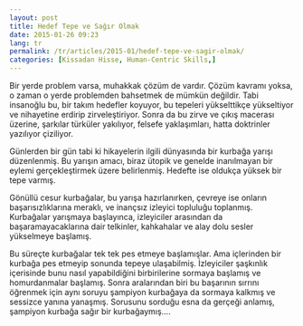 ```yaml
---
layout: post
title: Hedef Tepe ve Sağır Olmak
date: 2015-01-26 09:23
lang: tr
permalink: /tr/articles/2015-01/hedef-tepe-ve-sagir-olmak/
categories: [Kissadan Hisse, Human-Centric Skills,]
---
```

Bir yerde problem varsa, muhakkak çözüm de vardır. Çözüm kavramı yoksa, o zaman o yerde problemden bahsetmek de mümkün değildir. Tabi insanoğlu bu, bir takım hedefler koyuyor, bu tepeleri yükselttikçe yükseltiyor ve nihayetine erdirip zirveleştiriyor. Sonra da bu zirve ve çıkış macerası üzerine, şarkılar türküler yakılıyor, felsefe yaklaşımları, hatta doktrinler yazılıyor çiziliyor.
<!--more-->
Günlerden bir gün tabi ki hikayelerin ilgili dünyasında bir kurbağa yarışı düzenlenmiş. Bu yarışın amacı, biraz ütopik ve genelde inanılmayan bir eylemi gerçekleştirmek üzere belirlenmiş. Hedefte ise oldukça yüksek bir tepe varmış.

Gönüllü cesur kurbağalar, bu yarışa hazırlanırken, çevreye ise onların başarısızlıklarına meraklı, ve inançsız izleyici topluluğu toplanmış. Kurbağalar yarışmaya başlayınca, izleyiciler arasından da başaramayacaklarına dair telkinler, kahkahalar ve alay dolu sesler yükselmeye başlamış.

Bu süreçte kurbağalar tek tek pes etmeye başlamışlar. Ama içlerinden bir kurbağa pes etmeyip sonunda tepeye ulaşabilmiş. İzleyiciler şaşkınlık içerisinde bunu nasıl yapabildiğini birbirilerine sormaya başlamış ve homurdanmalar başlamış. Sonra aralarından biri bu başarının sırrını öğrenmek için aynı soruyu şampiyon kurbağaya da sormaya kalkmış ve sessizce yanına yanaşmış. Sorusunu sorduğu esna da gerçeği anlamış, şampiyon kurbağa sağır bir kurbağaymış….

